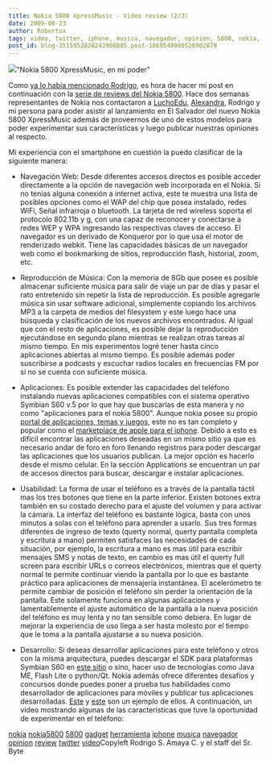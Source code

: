 ```yaml
---
title: Nokia 5800 XpressMusic - Video review (2/3)
date: 2009-06-23
author: Robertux
tags: video, twitter, iphone, musica, navegador, opinion, 5800, nokia, nokia 5800, gadget, review, herramienta
post_id: blog-3515952828243908885.post-1669548980520902879
---
```


[![](http://1.bp.blogspot.com/_jH77WNrMVRA/SkBvEN_uSoI/AAAAAAAAFuc/VsAQOsvL0gk/s400/NokiaInHand.jpg)](http://1.bp.blogspot.com/_jH77WNrMVRA/SkBvEN_uSoI/AAAAAAAAFuc/VsAQOsvL0gk/s1600-h/NokiaInHand.jpg)"Nokia 5800 XpressMusic, en
      mi poder"

Como [ya lo había mencionado Rodrigo](http://www.srbyte.com/2009/06/ganate-un-nokia-5800-xpressmusic.html), es hora de hacer mi post en continuación con la [serie de reviews del Nokia 5800](http://www.srbyte.com/2009/06/review-nokia-5800-xpressmusic-13.html). Hace dos semanas representantes de Nokia nos contactaron a [LuchoEdu](http://elgeek.info/), [Alexandra](http://dulcelimonpartido.blogspot.com/), Rodrigo y mi persona
      para poder asistir al lanzamiento en El Salvador del nuevo Nokia 5800 XpressMusic además de
      proveernos de uno de estos modelos para poder experimentar sus características y luego
      publicar nuestras opiniones al respecto.

Mi experiencia con el
      smartphone en cuestión la puedo clasificar de la siguiente manera:

- Navegación Web: Desde diferentes accesos directos es posible acceder directamente a la opción de navegación web incorporada en el Nokia. Si no tenías alguna conexión a internet activa, este te muestra una lista de posibles opciones como el WAP del chip que posea instalado, redes WiFi, Señal infrarroja o bluetooth. La tarjeta de red wireless soporta el protocolo 802.11b y g, con una capaz de reconocer y conectarse a redes WEP y WPA ingresando las respectivas claves de acceso. El navegador es un derivado de Konqueror por lo que usa el motor de renderizado webkit. Tiene las capacidades básicas de un navegador web como el bookmarking de sitios, reproducción flash, historial, zoom, etc.

- Reproducción de Música: Con la memoria de 8Gb que posee es posible almacenar suficiente música para salir de viaje un par de días y pasar el rato entretenido sin repetir la lista de reproducción. Es posible agregarle música sin usar software adicional, simplemente copiando los archivos MP3 a la carpeta de medios del filesystem y este luego hace una búsqueda y clasificación de los nuevos archivos encontrados. Al igual que con el resto de aplicaciones, es posible dejar la reproducción ejecutándose en segundo plano mientras se realizan otras tareas al mismo tiempo. En mis experimentos logré tener hasta cinco aplicaciones abiertas al mismo tiempo. Es posible además poder suscribirse a podcasts y escuchar radios locales en frecuencias FM por si no se cuenta con suficiente música.

- Aplicaciones: Es posible extender las capacidades del teléfono instalando nuevas aplicaciones compatibles con el sistema operativo Symbian S60 v.5 por lo que hay que buscarlas de esta manera y no como "aplicaciones para el nokia 5800". Aunque nokia posee su propio [portal de aplicaciones, temas y juegos](https://store.ovi.com/), este no es tan completo y popular como el [marketplace de apple para el iphone](http://www.apple.com/iphone/apps-for-iphone/). Debido a esto es difícil encontrar las aplicaciones deseadas en un mismo sitio ya que es necesario andar de foro en foro llenando registros para poder descargar las aplicaciones que los usuarios publican. La mejor opción es hacerlo desde el mismo celular. En la sección Applications se encuentran un par de accesos directos para buscar, descargar e instalar aplicaciones.

- Usabilidad: La forma de usar el teléfono es a través de la pantalla táctil mas los tres botones que tiene en la parte inferior. Existen botones extra también en su costado derecho para el ajuste del volumen y para activar la cámara. La interfaz del teléfono es bastante lógica, basta con unos minutos a solas con el teléfono para aprender a usarlo. Sus tres formas diferentes de ingreso de texto (querty normal, querty pantalla completa y escritura a mano) permiten satisfaces las necesidades de cada situación, por ejemplo, la escritura a mano es mas útil para escribir mensajes SMS y notas de texto, en cambio es mas útil el querty full screen para escribir URLs o correos electrónicos, mientras que el querty normal te permite continuar viendo la pantalla por lo que es bastante práctico para aplicaciones de mensajería instantánea. El acelerómetro te permite cambiar de posición el teléfono sin perder la orientación de la pantalla. Este solamente funciona en algunas aplicaciones y lamentablemente el ajuste automático de la pantalla a la nueva posición del teléfono es muy lenta y no tan sensible como debiera. En lugar de mejorar la experiencia de uso llega a ser hasta molesto por el tiempo que le toma a la pantalla ajustarse a su nueva posición.

- Desarrollo: Si deseas desarrollar aplicaciones para este teléfono y otros con la misma arquitectura, puedes descargar el SDK para plataformas Symbian S60 en [este sitio](http://www.forum.nokia.com/info/sw.nokia.com/id/ec866fab-4b76-49f6-b5a5-af0631419e9c/S60_All_in_One_SDKs.html) o sino, hacer uso de tecnologías como Java ME, Flash Lite o python/Qt. Nokia además ofrece diferentes desafíos y concursos donde puedes poner a prueba tus habilidades como desarrollador de aplicaciones para móviles y publicar tus aplicaciones desarrolladas. [Este](http://wiki.forum.nokia.com/index.php/Mobile_Design_Challenge_part_2) y [este](http://www.callingallinnovators.com/) son un ejemplo de ellos.
A continuación, un vídeo mostrando algunas de las
      características que tuve la oportunidad de experimentar en el teléfono:

[nokia](http://www.blogalaxia.com/tags/nokia) [nokia5800](http://www.blogalaxia.com/tags/nokia5800) [5800](http://www.blogalaxia.com/tags/5800) [gadget](http://www.blogalaxia.com/tags/gadget) [herramienta](http://www.blogalaxia.com/tags/herramienta) [iphone](http://www.blogalaxia.com/tags/iphone) [musica](http://www.blogalaxia.com/tags/musica) [navegador](http://www.blogalaxia.com/tags/navegador) [opinion](http://www.blogalaxia.com/tags/opinion) [review](http://www.blogalaxia.com/tags/review) [twitter](http://www.blogalaxia.com/tags/twitter) [video](http://www.blogalaxia.com/tags/video)Copyleft Rodrigo S. Amaya
      C. y el staff del Sr. Byte